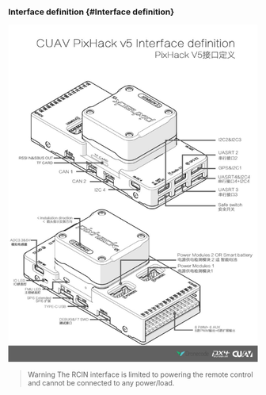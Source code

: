 ### Interface definition {#Interface definition}

![Pixhack v5](../assets/flight-controller/pixhack-v5/pixhack-v5-connectors.jpg)

> Warning The RCIN interface is limited to powering the remote control and cannot be connected to any power/load.



